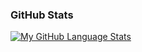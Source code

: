 ### GitHub Stats

[![My GitHub Language Stats](https://github-readme-stats.vercel.app/api/top-langs/?username=alin-radu&langs_count=5&theme=react&card_width=900&bg_color=1F222E&hide_border=true&border_radius=10&title_color=58A6FF&text_color=C9D1D9&icon_color=F8D866)]()

<!--
**alin-radu/alin-radu** is a ✨ _special_ ✨ repository because its `README.md` (this file) appears on your GitHub profile.

Here are some ideas to get you started:

- 🔭 I’m currently working on ...
- 🌱 I’m currently learning ...
- 👯 I’m looking to collaborate on ...
- 🤔 I’m looking for help with ...
- 💬 Ask me about ...
- 📫 How to reach me: ...
- 😄 Pronouns: ...
- ⚡ Fun fact: ...
-->
